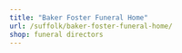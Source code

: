 ```yaml
---
title: "Baker Foster Funeral Home"
url: /suffolk/baker-foster-funeral-home/
shop: funeral directors
---
```

